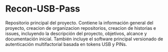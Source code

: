 # Recon-USB-Pass
Repositorio principal del proyecto. Contiene la información general del proyecto, creacion de organizacion repositorios, creacion de historias e issues, incluyendo la descripción del proyecto, objetivos, alcance y documentación inicial. También incluye el software principal versionado de autenticación multifactorial basada en tokens USB y PINs.
